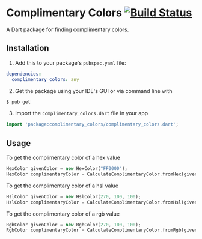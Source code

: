 Complimentary Colors [![Build Status](https://travis-ci.org/MegaMattMiller/complimentary_colors.svg?branch=master)](https://travis-ci.org/MegaMattMiller/complimentary_colors)
=====
A Dart package for finding complimentary colors.

Installation
-----
1. Add this to your package's `pubspec.yaml` file:

```yaml
dependencies:
  complimentary_colors: any
```

2. Get the package using your IDE's GUI or via command line with

```bash
$ pub get
```

3. Import the `complimentary_colors.dart` file in your app

```dart
import 'package:complimentary_colors/complimentary_colors.dart';
```

Usage
-----

To get the complimentary color of a hex value
```dart
HexColor givenColor = new HexColor("FF0000");
HexColor complimentaryColor = CalculateComplimentaryColor.fromHex(givenColor)
```

To get the complimentary color of a hsl value
```dart
HslColor givenColor = new HslColor(270, 100, 100);
HslColor complimentaryColor = CalculateComplimentaryColor.fromHsl(givenColor)
```

To get the complimentary color of a rgb value
```dart
RgbColor givenColor = new RgbColor(270, 100, 100);
RgbColor complimentaryColor = CalculateComplimentaryColor.fromRgb(givenColor)
```